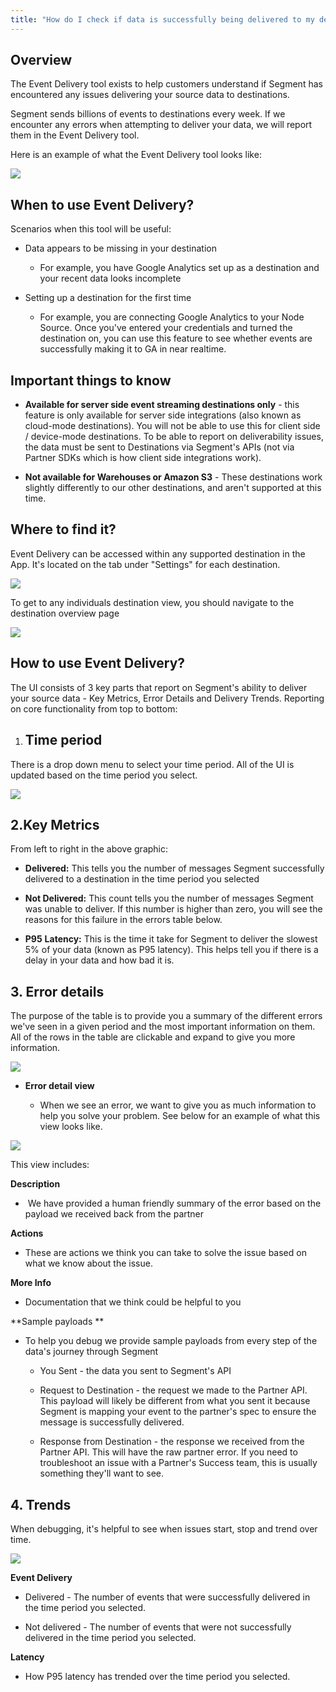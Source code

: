 ```yaml
---
title: "How do I check if data is successfully being delivered to my destination?"
---
```


## Overview

The Event Delivery tool exists to help customers understand if Segment has encountered any issues delivering your source data to destinations. 

Segment sends billions of events to destinations every week. If we encounter any errors when attempting to deliver your data, we will report them in the Event Delivery tool.

Here is an example of what the Event Delivery tool looks like:

![](../../images/asset_jXaoBuF6.png)

## When to use Event Delivery?

Scenarios when this tool will be useful: 

*   Data appears to be missing in your destination
    
    *   For example, you have Google Analytics set up as a destination and your recent data looks incomplete
        
*   Setting up a destination for the first time 
    
    *   For example, you are connecting Google Analytics to your Node Source. Once you've entered your credentials and turned the destination on, you can use this feature to see whether events are successfully making it to GA in near realtime. 
        

## Important things to know

*   **Available for server side event streaming destinations only** - this feature is only available for server side integrations (also known as cloud-mode destinations). You will not be able to use this for client side / device-mode destinations. To be able to report on deliverability issues, the data must be sent to Destinations via Segment's APIs (not via Partner SDKs which is how client side integrations work). 
    
*   **Not available for Warehouses or Amazon S3** - These destinations work slightly differently to our other destinations, and aren't supported at this time.
    

## Where to find it? 

Event Delivery can be accessed within any supported destination in the App. It's located on the tab under "Settings" for each destination. 

![](../../images/asset_rzYZESor.png)

To get to any individuals destination view, you should navigate to the destination overview page

![](../../images/asset_feyzNqcy.png)

## How to use Event Delivery?

The UI consists of 3 key parts that report on Segment's ability to deliver your source data - Key Metrics, Error Details and Delivery Trends. Reporting on core functionality from top to bottom: 

1.  ## **Time period** 
    

There is a drop down menu to select your time period. All of the UI is updated based on the time period you select. 

![](../../images/asset_Qs4r85sc.png)

## 2.**Key Metrics**

From left to right in the above graphic:

*   **Delivered:** This tells you the number of messages Segment successfully delivered to a destination in the time period you selected
    
*   **Not Delivered:** This count tells you the number of messages Segment was unable to deliver. If this number is higher than zero, you will see the reasons for this failure in the errors table below. 
    
*   **P95** **Latency:** This is the time it take for Segment to deliver the slowest 5% of your data (known as P95 latency). This helps tell you if there is a delay in your data and how bad it is.   
    

## **3\. Error details**

The purpose of the table is to provide you a summary of the different errors we've seen in a given period and the most important information on them. All of the rows in the table are clickable and expand to give you more information. 

![](../../images/asset_V6hldpCl.png)

*   **Error detail view**
    
    *   When we see an error, we want to give you as much information to help you solve your problem. See below for an example of what this view looks like. 
        

![](../../images/asset_CgNb4wVN.png)

This view includes: 

**Description**

*    We have provided a human friendly summary of the error based on the payload we received back from the partner
    

**Actions** 

*   These are actions we think you can take to solve the issue based on what we know about the issue. 
    

**More Info**

*   Documentation that we think could be helpful to you 
    

**Sample payloads **

*   To help you debug we provide sample payloads from every step of the data's journey through Segment
    
    *   You Sent - the data you sent to Segment's API
        
    *   Request to Destination - the request we made to the Partner API. This payload will likely be different from what you sent it because Segment is mapping your event to the partner's spec to ensure the message is successfully delivered. 
        
    *   Response from Destination - the response we received from the Partner API. This will have the raw partner error. If you need to troubleshoot an issue with a Partner's Success team, this is usually something they'll want to see. 
        

## **4\. Trends**

When debugging, it's helpful to see when issues start, stop and trend over time. 

![](../../images/asset_9FRFTAso.png)

**Event Delivery**

*   Delivered - The number of events that were successfully delivered in the time period you selected. 
    
*   Not delivered - The number of events that were not successfully delivered in the time period you selected. 
    

**Latency**

*   How P95 latency has trended over the time period you selected.
